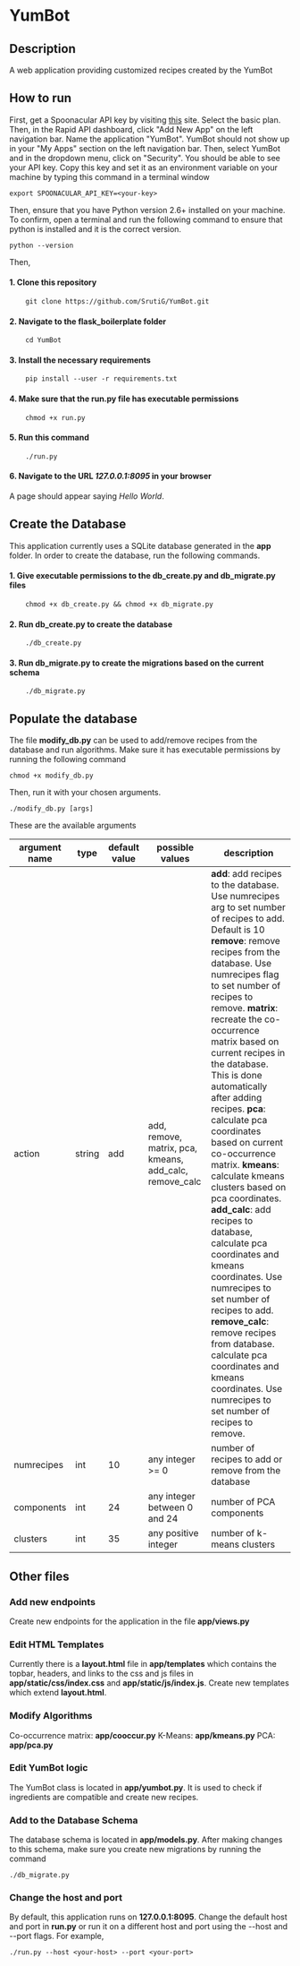 # YumBot

## Description
A web application providing customized recipes created by the YumBot

## How to run

First, get a Spoonacular API key by visiting [this](https://rapidapi.com/spoonacular/api/recipe-food-nutrition/pricing) site. Select the basic plan. Then, in the Rapid API dashboard, click "Add New App" on the left navigation bar. Name the application "YumBot".  YumBot should not show up in your "My Apps" section on the left navigation bar. Then, select YumBot and in the dropdown menu, click on "Security". You should be able to see your API key. Copy this key and set it as an environment variable on your machine by typing this command in a terminal window

    export SPOONACULAR_API_KEY=<your-key>

Then, ensure that you have Python version 2.6+ installed on your machine. To confirm,
open a terminal and run the following command to ensure that python is installed and it is the correct version.

    python --version
Then,
#### 1. Clone this repository


        git clone https://github.com/SrutiG/YumBot.git
#### 2. Navigate to the flask_boilerplate folder

        cd YumBot
#### 3. Install the necessary requirements
    
        pip install --user -r requirements.txt
#### 4. Make sure that the run.py file has executable permissions

        chmod +x run.py
#### 5. Run this command

        ./run.py
#### 6. Navigate to the URL *127.0.0.1:8095* in your browser
   A page should appear saying *Hello World*.
   
## Create the Database

This application currently uses a SQLite database generated in the **app** folder. In order to create the database, run the following commands.

#### 1. Give executable permissions to the db_create.py and db_migrate.py files
        chmod +x db_create.py && chmod +x db_migrate.py
        
#### 2. Run db_create.py to create the database
        ./db_create.py
        
#### 3. Run db_migrate.py to create the migrations based on the current schema
        ./db_migrate.py
        
## Populate the database

The file **modify_db.py** can be used to add/remove recipes from the database and run algorithms. Make sure it has executable permissions by running the following command
            
    chmod +x modify_db.py
    
Then, run it with your chosen arguments.

    ./modify_db.py [args]
    
These are the available arguments

| argument name | type   | default value | possible values                                                    | description                                                                                                                                                                                                                                                                                                                                |
|---------------|--------|---------------|--------------------------------------------------------------------|--------------------------------------------------------------------------------------------------------------------------------------------------------------------------------------------------------------------------------------------------------------------------------------------------------------------------------------------|
| action        | string | add           | add, remove, matrix, pca, kmeans, add_calc, remove_calc | **add**: add recipes to the database. Use numrecipes arg to set number of recipes to add. Default is 10  **remove**: remove recipes from the database. Use numrecipes flag to set number of recipes to remove.  **matrix**: recreate the co-occurrence matrix based on current recipes in the database. This is done automatically after adding recipes.  **pca**: calculate pca coordinates based on current co-occurrence matrix. **kmeans**: calculate kmeans clusters based on pca coordinates.  **add_calc**: add recipes to database, calculate pca coordinates and kmeans coordinates. Use numrecipes to set number of recipes to add.  **remove_calc**: remove recipes from database. calculate pca coordinates and kmeans coordinates. Use numrecipes to set number of recipes to remove.|
| numrecipes    | int    | 10            | any integer >= 0                                                   | number of recipes to add or remove from the database                                                                                                                                                                                                                                                                                       |
| components    | int    | 24            | any integer between 0 and 24                                       | number of PCA components                                                                                                                                                                                                                                                                                                                   |
| clusters      | int    | 35            | any positive integer                                               | number of k-means clusters 
   
## Other files

### Add new endpoints
Create new endpoints for the application in the file **app/views.py**

### Edit HTML Templates
Currently there is a **layout.html** file in **app/templates** which contains the topbar, headers, and links to the css and js files in **app/static/css/index.css** and **app/static/js/index.js**.
Create new templates which extend **layout.html**.

### Modify Algorithms
Co-occurrence matrix: **app/cooccur.py**
K-Means: **app/kmeans.py**
PCA: **app/pca.py**

### Edit YumBot logic
The YumBot class is located in **app/yumbot.py**. It is used to check if ingredients are compatible and create new recipes.

### Add to the Database Schema
The database schema is located in **app/models.py**. After making changes to this schema, make sure you create new migrations by running the command

    ./db_migrate.py

### Change the host and port
By default, this application runs on **127.0.0.1:8095**. Change the default host and port in **run.py** or run it on a different host and port using the --host and --port flags. For example,

    ./run.py --host <your-host> --port <your-port>
